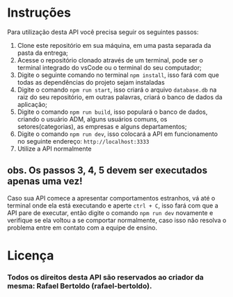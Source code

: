 # Instruções

<p>Para utilização desta API você precisa seguir os seguintes passos:</p>

<ol>
  <li>
    Clone este repositório em sua máquina, em uma pasta separada da pasta da entrega;
  </li> 
  <li>
    Acesse o repositório clonado através de um terminal, pode ser o terminal integrado do vsCode ou o terminal do seu computador;
  </li>
  <li>
    Digite o seguinte comando no terminal <code>npm install</code>, isso fará com que todas as dependências do projeto sejam instaladas
  </li>
  <li>
    Digite o comando <code>npm run start</code>, isso criará o arquivo <code>database.db</code> na raiz do seu repositório, em outras palavras, criará o banco de dados da aplicação;
  </li>
  <li>
    Digite o comando <code>npm run build</code>, isso populará o banco de dados, criando o usuário ADM, alguns usuários comuns, os setores(categorias), as empresas e alguns departamentos;
  </li>
  <li>
    Digite o comando <code>npm run dev</code>, isso colocará a API em funcionamento no seguinte endereço: <code>http://localhost:3333</code>
  </li>
  <li>
    Utilize a API normalmente
  </li>
</ol>

<h2>obs. Os passos 3, 4, 5 devem ser executados apenas uma vez!</h2>

<p>
  Caso sua API comece a apresentar comportamentos estranhos, vá até o terminal onde ela está executando e aperte <code>ctrl + C</code>, isso fará com que a API pare de executar, então digite o comando <code>npm run dev</code> novamente e verifique se ela voltou a se comportar normalmente, caso isso não resolva o problema entre em contato com a equipe de ensino.
</p>

# Licença
### Todos os direitos desta API são reservados ao criador da mesma: Rafael Bertoldo (rafael-bertoldo).
